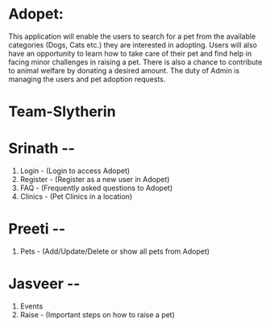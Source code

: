 
# Adopet:
This application will enable the users to search for a pet from the available categories (Dogs, Cats etc.) they are interested in adopting. Users will also have an opportunity to learn how to take care of their pet and find help in facing minor challenges in raising a pet. There is also a chance to contribute to animal welfare by donating a desired amount.
The duty of Admin is managing the users and pet adoption requests. 

# Team-Slytherin
# Srinath --
1. Login - (Login to access Adopet)
2. Register - (Register as a new user in Adopet)
3. FAQ - (Frequently asked questions to Adopet)
4. Clinics - (Pet Clinics in a location)

# Preeti --
1. Pets - (Add/Update/Delete or show all pets from Adopet)

# Jasveer --
1. Events
2. Raise - (Important steps on how to raise a pet)
